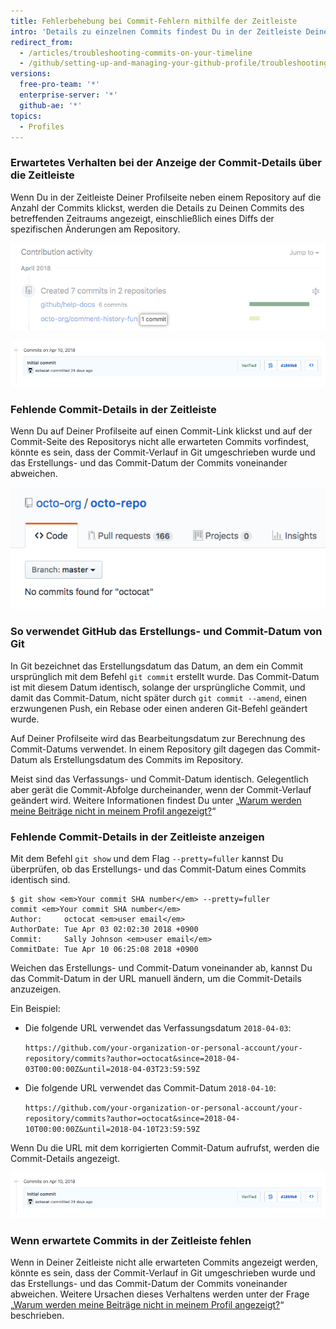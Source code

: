 ```yaml
---
title: Fehlerbehebung bei Commit-Fehlern mithilfe der Zeitleiste
intro: 'Details zu einzelnen Commits findest Du in der Zeitleiste Deines Profils. Wenn Du in Deinem Profil respektive auf der Profilseite keine Details zu einem erwarteten Commit findest, weichen das Erstellungs- und das Commit-Datum des Commits eventuell voneinander ab.'
redirect_from:
  - /articles/troubleshooting-commits-on-your-timeline
  - /github/setting-up-and-managing-your-github-profile/troubleshooting-commits-on-your-timeline
versions:
  free-pro-team: '*'
  enterprise-server: '*'
  github-ae: '*'
topics:
  - Profiles
---
```

### Erwartetes Verhalten bei der Anzeige der Commit-Details über die Zeitleiste

Wenn Du in der Zeitleiste Deiner Profilseite neben einem Repository auf die Anzahl der Commits klickst, werden die Details zu Deinen Commits des betreffenden Zeitraums angezeigt, einschließlich eines Diffs der spezifischen Änderungen am Repository.

![Commit-Link in der Zeitleiste des Profils](/assets/images/help/profile/commit-link-on-profile-timeline.png)

![Commit-Details](/assets/images/help/commits/commit-details.png)

### Fehlende Commit-Details in der Zeitleiste

Wenn Du auf Deiner Profilseite auf einen Commit-Link klickst und auf der Commit-Seite des Repositorys nicht alle erwarteten Commits vorfindest, könnte es sein, dass der Commit-Verlauf in Git umgeschrieben wurde und das Erstellungs- und das Commit-Datum der Commits voneinander abweichen.

![Repository-Seite mit der Meldung „No commits found for octocat“ (Keine Commits für Octocat gefunden)](/assets/images/help/repository/no-commits-found.png)

### So verwendet GitHub das Erstellungs- und Commit-Datum von Git

In Git bezeichnet das Erstellungsdatum das Datum, an dem ein Commit ursprünglich mit dem Befehl `git commit` erstellt wurde. Das Commit-Datum ist mit diesem Datum identisch, solange der ursprüngliche Commit, und damit das Commit-Datum, nicht später durch `git commit --amend`, einen erzwungenen Push, ein Rebase oder einen anderen Git-Befehl geändert wurde.

Auf Deiner Profilseite wird das Bearbeitungsdatum zur Berechnung des Commit-Datums verwendet. In einem Repository gilt dagegen das Commit-Datum als Erstellungsdatum des Commits im Repository.

Meist sind das Verfassungs- und Commit-Datum identisch. Gelegentlich aber gerät die Commit-Abfolge durcheinander, wenn der Commit-Verlauf geändert wird. Weitere Informationen findest Du unter „[Warum werden meine Beiträge nicht in meinem Profil angezeigt?](/articles/why-are-my-contributions-not-showing-up-on-my-profile)“

### Fehlende Commit-Details in der Zeitleiste anzeigen

Mit dem Befehl `git show` und dem Flag `--pretty=fuller` kannst Du überprüfen, ob das Erstellungs- und das Commit-Datum eines Commits identisch sind.

```shell
$ git show <em>Your commit SHA number</em> --pretty=fuller
commit <em>Your commit SHA number</em>
Author:     octocat <em>user email</em>
AuthorDate: Tue Apr 03 02:02:30 2018 +0900
Commit:     Sally Johnson <em>user email</em>
CommitDate: Tue Apr 10 06:25:08 2018 +0900
```

Weichen das Erstellungs- und Commit-Datum voneinander ab, kannst Du das Commit-Datum in der URL manuell ändern, um die Commit-Details anzuzeigen.

Ein Beispiel:
- Die folgende URL verwendet das Verfassungsdatum `2018-04-03`:

  `https://github.com/your-organization-or-personal-account/your-repository/commits?author=octocat&since=2018-04-03T00:00:00Z&until=2018-04-03T23:59:59Z`
- Die folgende URL verwendet das Commit-Datum `2018-04-10`:

  `https://github.com/your-organization-or-personal-account/your-repository/commits?author=octocat&since=2018-04-10T00:00:00Z&until=2018-04-10T23:59:59Z`

Wenn Du die URL mit dem korrigierten Commit-Datum aufrufst, werden die Commit-Details angezeigt.

![Commit-Details](/assets/images/help/commits/commit-details.png)

### Wenn erwartete Commits in der Zeitleiste fehlen

Wenn in Deiner Zeitleiste nicht alle erwarteten Commits angezeigt werden, könnte es sein, dass der Commit-Verlauf in Git umgeschrieben wurde und das Erstellungs- und das Commit-Datum der Commits voneinander abweichen. Weitere Ursachen dieses Verhaltens werden unter der Frage „[Warum werden meine Beiträge nicht in meinem Profil angezeigt?](/articles/why-are-my-contributions-not-showing-up-on-my-profile)“ beschrieben.
